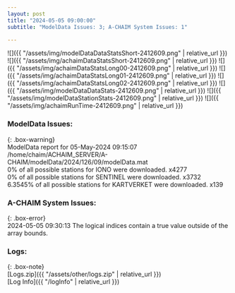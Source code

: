 ```yaml
---
layout: post
title: "2024-05-05 09:00:00"
subtitle: "ModelData Issues: 3; A-CHAIM System Issues: 1"

---
```


![]({{ "/assets/img/modelDataDataStatsShort-2412609.png" | relative_url }})
![]({{ "/assets/img/achaimDataStatsShort-2412609.png" | relative_url }})
![]({{ "/assets/img/achaimDataStatsLong00-2412609.png" | relative_url }})
![]({{ "/assets/img/achaimDataStatsLong01-2412609.png" | relative_url }})
![]({{ "/assets/img/achaimDataStatsLong02-2412609.png" | relative_url }})
![]({{ "/assets/img/modelDataDataStats-2412609.png" | relative_url }})
![]({{ "/assets/img/modelDataStationStats-2412609.png" | relative_url }})
![]({{ "/assets/img/achaimRunTime-2412609.png" | relative_url }})


### ModelData Issues:  
  
{: .box-warning}  
 ModelData report for 05-May-2024 09:15:07   
 /home/chaim/ACHAIM_SERVER/A-CHAIM/modelData/2024/126/09/modelData.mat   
 0% of all possible stations for IONO were downloaded. x4277   
 0% of all possible stations for SENTINEL were downloaded. x3732   
 6.3545% of all possible stations for KARTVERKET were downloaded. x139   
  
### A-CHAIM System Issues:  
  
{: .box-error}  
2024-05-05 09:30:13 The logical indices contain a true value outside of the array bounds.  

### Logs:  
  
{: .box-note}  
[Logs.zip]({{ "/assets/other/logs.zip" | relative_url }})  
[Log Info]({{ "/logInfo" | relative_url }})  
